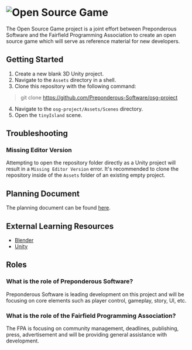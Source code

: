 # ![Open Source Game](https://raw.githubusercontent.com/Preponderous-Software/osg-project/master/.github/media/banner.svg)

The Open Source Game project is a joint effort between Preponderous Software and the Fairfield Programming Association to create an open source game which will serve as reference material for new developers.

## Getting Started
1. Create a new blank 3D Unity project.
2. Navigate to the `Assets` directory in a shell.
3. Clone this repository with the following command:
> git clone https://github.com/Preponderous-Software/osg-project
4. Navigate to the `osg-project/Assets/Scenes` directory.
5. Open the `tinyIsland` scene.

## Troubleshooting
### Missing Editor Version
Attempting to open the repository folder directly as a Unity project will result in a `Missing Editor Version` error. It's recommended to clone the repository inside of the `Assets` folder of an existing empty project.

## Planning Document

The planning document can be found [here](PLANNING.md).

## External Learning Resources
- [Blender](https://www.youtube.com/watch?v=TPrnSACiTJ4)
- [Unity](https://www.youtube.com/watch?v=pwZpJzpE2lQ)

## Roles
### What is the role of Preponderous Software?

Preponderous Software is leading development on this project and will be focusing on core elements such as player control, gameplay, story, UI, etc.

### What is the role of the Fairfield Programming Association?

The FPA is focusing on community management, deadlines, publishing, press, advertisement and will be providing general assistance with development.
